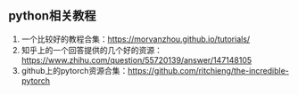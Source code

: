 python相关教程
--------
1. 一个比较好的教程合集：https://morvanzhou.github.io/tutorials/
2. 知乎上的一个回答提供的几个好的资源：https://www.zhihu.com/question/55720139/answer/147148105
3. github上的pytorch资源合集：https://github.com/ritchieng/the-incredible-pytorch